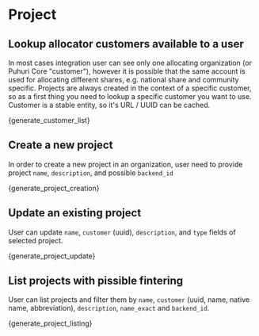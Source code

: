 # Project

## Lookup allocator customers available to a user

In most cases integration user can see only one allocating organization (or Puhuri Core "customer"), however it is
possible that the same account is used for allocating different shares, e.g. national share and community specific.
Projects are always created in the context of a specific customer, so as a first thing you need to lookup a specific
customer you want to use. Customer is a stable entity, so it's URL / UUID can be cached.

{generate_customer_list}

## Create a new project

In order to create a new project in an organization, user need to provide project `name`, `description`, and possible `backend_id`

{generate_project_creation}

## Update an existing project
User can update `name`, `customer` (uuid), `description`, and `type` fields of selected project.

{generate_project_update}

## List projects with pissible fintering
User can list projects and filter them by `name`, `customer` (uuid, name, native name, abbreviation), `description`, `name_exact` and `backend_id`.

{generate_project_listing}
